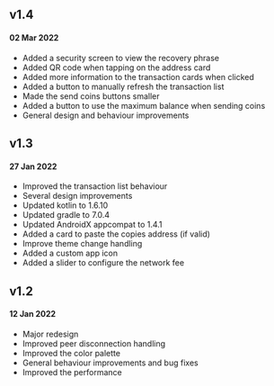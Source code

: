 ## v1.4
#### 02 Mar 2022
- Added a security screen to view the recovery phrase
- Added QR code when tapping on the address card
- Added more information to the transaction cards when clicked
- Added a button to manually refresh the transaction list
- Made the send coins buttons smaller
- Added a button to use the maximum balance when sending coins
- General design and behaviour improvements

## v1.3
#### 27 Jan 2022
- Improved the transaction list behaviour
- Several design improvements
- Updated kotlin to 1.6.10
- Updated gradle to 7.0.4
- Updated AndroidX appcompat to 1.4.1
- Added a card to paste the copies address (if valid)
- Improve theme change handling
- Added a custom app icon
- Added a slider to configure the network fee

## v1.2
#### 12 Jan 2022
- Major redesign
- Improved peer disconnection handling
- Improved the color palette
- General behaviour improvements and bug fixes
- Improved the performance